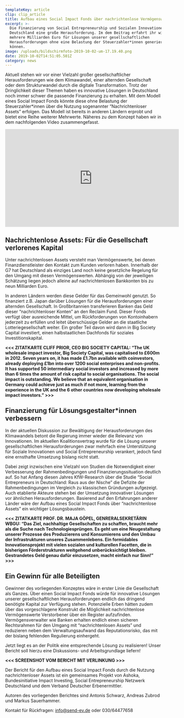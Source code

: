 ```yaml
---
templateKey: article
clip: clip_article
title: Aufbau eines Social Impact Fonds über nachrichtenlose Vermögenswerte
excerpt: >-
  Die Finanzierung von Social Entrepreneurship und Sozialen Innovationen ist in
  Deutschland eine große Herausforderung. Im dem Beitrag erfahrt ihr wie wir
  mehrere Milliarden Euro für Lösungen unserer gesellschaftlichen
  Herausforderungen ohne eine Belastung der Steuerzahler*innen generieren
  können.
image: /uploads/bildschirmfoto-2019-10-02-um-17.19.40.png
date: 2019-10-02T14:51:05.501Z
category: news
---
```

Aktuell stehen wir vor einer Vielzahl großer gesellschaftlicher Herausforderungen wie dem Klimawandel, einer alternden Gesellschaft oder dem Strukturwandel durch die digitale Transformation. Trotz der Dringlichkeit dieser Themen haben es innovative Lösungen in Deutschland noch immer schwer die passende Finanzierung zu erhalten. Mit dem Modell eines Social Impact Fonds könnte diese ohne Belastung der Steuerzahler*innen über die Nutzung sogenannter “Nachrichtenloser Assets” erfolgen. Das Modell ist bereits in anderen Ländern erprobt und bietet eine Reihe weiterer Mehrwerte. Näheres zu dem Konzept haben wir in dem nachfolgenden Video zusammengefasst. 

<iframe width="560" height="315" src="https://www.youtube.com/embed/8DSq01Rn4rs" frameborder="0" allow="accelerometer; autoplay; encrypted-media; gyroscope; picture-in-picture" allowfullscreen></iframe>

## Nachrichtenlose Assets: Für die Gesellschaft verlorenes Kapital

Unter nachrichtenlosen Assets versteht man Vermögenswerte, bei denen Finanzdienstleister den Kontakt zum Kunden verloren haben. Innerhalb der G7 hat Deutschland als einziges Land noch keine gesetzliche Regelung für den Umgang mit diesen Vermögenswerten. Abhängig von der jeweiligen Schätzung liegen jedoch alleine auf nachrichtenlosen Bankkonten bis zu neun Milliarden Euro. 

In anderen Ländern werden diese Gelder für das Gemeinwohl genutzt. So finanziert z.B. Japan darüber Lösungen für die Herausforderungen einer alternden Gesellschaft. In Großbritannien transferieren Banken das Geld dieser “nachrichtenloser Konten” an den Reclaim Fund. Dieser Fonds verfügt über ausreichende Mittel, um Rückforderungen von Kontoinhabern jederzeit zu erfüllen und leitet überschüssige Gelder an die staatliche Lotteriegesellschaft weiter. Ein großer Teil davon wird dann in Big Society Capital investiert, einen halbstaatlichen Dachfonds für soziales Investitionskapital. 

**<<< ZITATKARTE CLIFF PRIOR, CEO BIG SOCIETY CAPITAL: “The UK wholesale impact investor, Big Society Capital, was capitalised to £600m in 2012. Seven years on, it has made £1.7bn available with coinvestors, already deploying £1bn into over 1200 social enterprises and non-profits. It has supported 50 intermediary social investors and increased by more than 6 times the amount of risk capital to social organisations. The social impact is outstanding. We believe that an equivalent organisation in Germany could achieve just as much if not more, learning from the experience in the UK and the 6 other countries now developing wholesale impact investors.” >>>**

## Finanzierung für Lösungsgestalter*innen verbessern

In der aktuellen Diskussion zur Bewältigung der Herausforderungen des Klimawandels betont die Regierung immer wieder die Relevanz von Innovationen. Im aktuellen Koalitionsvertrag wurde für die Lösung unserer gesellschaftlichen Herausforderungen zwar mehrfach eine Unterstützung für Soziale Innovationen und Social Entrepreneurship verankert, jedoch fand eine ernsthafte Umsetzung bislang nicht statt. 

Dabei zeigt inzwischen eine Vielzahl von Studien die Notwendigkeit einer Verbesserung der Rahmenbedingungen und Finanzierungssituation deutlich auf. So hat Anfang diesen Jahres KfW-Research über die Studie “Social Entrepreneurs in Deutschland: Raus aus der Nische” die Defizite der Rahmenbedingungen im Vergleich zu klassischen Gründungen aufgezeigt. Auch etablierte Akteure stehen bei der Umsetzung innovativer Lösungen vor ähnlichen Herausforderungen. Basierend auf den Erfahrungen anderer Länder wäre der Aufbau eines Social Impact Fonds über “nachrichtenlose Assets” ein wichtiger Lösungsbaustein. 

**<<< ZITATKARTE PROF. DR. MAJA GÖPEL, GENRERALSEKRETÄRIN WBGU: “Das Ziel, nachhaltige Gesellschaften zu schaffen, braucht mehr als die Suche nach Technologiesprüngen. Es geht um eine Neugestaltung unserer Prozesse des Produzierens und Konsumierens und den Umbau der Infrastrukturen unseres Zusammenlebens. Ein formidables Innovationsprojekt mit vielen sozialen und kulturellen Facetten, die in bisherigen Förderstrukturen weitgehend unberücksichtigt bleiben. Gestrandetes Geld genau dafür einzusetzen, macht einfach nur Sinn!” >>>**

## Ein Gewinn für alle Beteiligten

Gewinner des vorliegenden Konzeptes wäre in erster Linie die Gesellschaft als Ganzes. Über einen Social Impact Fonds würde für innovative Lösungen unserer gesellschaftlichen Herausforderungen endlich das dringend benötigte Kapital zur Verfügung stehen. Potenzielle Erben hätten zudem über das vorgeschlagene Konstrukt die Möglichkeit nachrichtenlose Vermögenswerte Verstorbener über ein Register aufzufinden. Vermögensverwalter wie Banken erhalten endlich einen sicheren Rechtsrahmen für den Umgang mit “nachrichtenlosen Assets” und reduzieren neben dem Verwaltungsaufwand das Reputationsrisko, das mit der bislang fehlenden Regulierung einhergeht. 

Jetzt liegt es an der Politik eine entsprechende Lösung zu realisieren! Unser Bericht soll hierzu eine Diskussions- und Arbeitsgrundlage liefern! 

**<<< SCREENSHOT VOM BERICHT MIT VERLINKUNG >>>**

Der Bericht für den Aufbau eines Social Impact Fonds durch die Nutzung nachrichtenloser Assets ist ein gemeinsames Projekt von Ashoka, Bundesinitiative Impact Investing, Social Entrepreneurship Netzwerk Deutschland und dem Verband Deutscher Erbenermittler. 

Autoren des vorliegenden Berichtes sind Antonis Schwarz, Andreas Zubrod und Markus Sauerhammer. 

Kontakt für Rückfragen: info@send-ev.de oder 030/64477658
